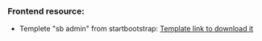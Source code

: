 ### Frontend resource:
* Templete "sb admin" from startbootstrap: [Template link to download it](https://startbootstrap.com/theme/sb-admin-2#google_vignette)
